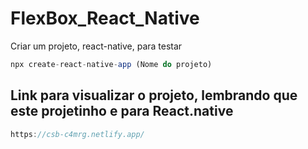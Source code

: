 # FlexBox_React_Native

Criar um projeto, react-native, para testar

```js
npx create-react-native-app (Nome do projeto)
```
## Link para visualizar o projeto, lembrando que este projetinho e para React.native

```js
https://csb-c4mrg.netlify.app/
```
